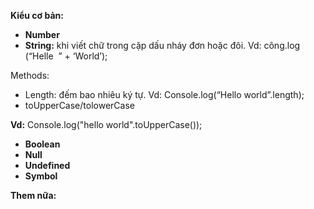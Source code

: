 
**Kiểu cơ bản:**

-   **Number**
-   **String:** khi viết chữ trong cặp dấu nháy đơn hoặc đôi. Vd: công.log (“Helle  ” + ‘World’);

Methods:

-   Length: đếm bao nhiêu ký tự. Vd: Console.log(“Hello world”.length);
-   toUpperCase/tolowerCase

**Vd:** Console.log("hello world".toUpperCase()); 

  

-   **Boolean**
-   **Null**
-   **Undefined**
-   **Symbol**

**Them nữa:**